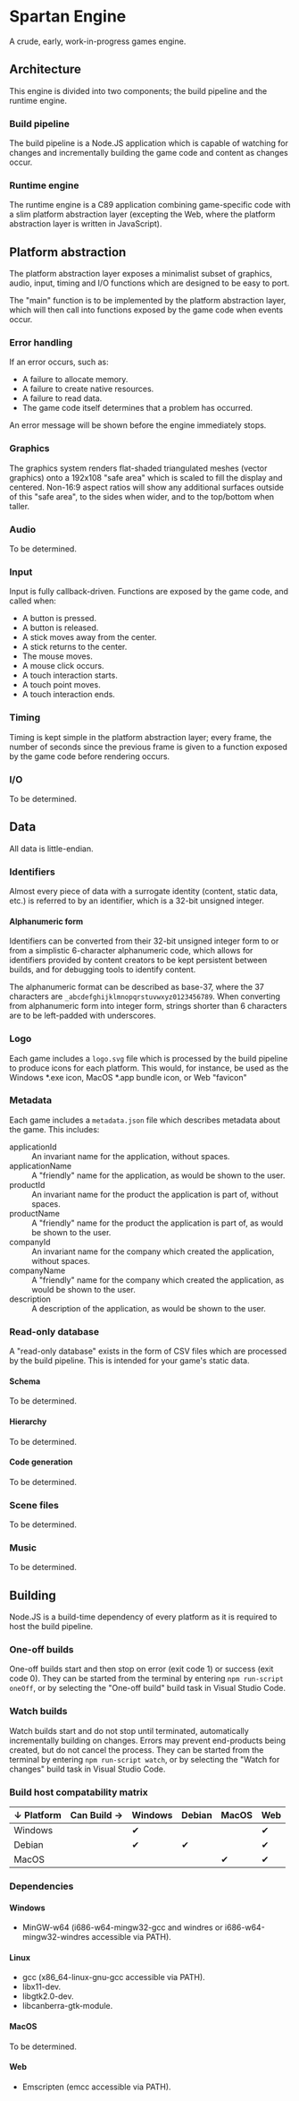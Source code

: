 # Spartan Engine

A crude, early, work-in-progress games engine.

## Architecture

This engine is divided into two components; the build pipeline and the runtime
engine.

### Build pipeline

The build pipeline is a Node.JS application which is capable of watching for
changes and incrementally building the game code and content as changes occur.

### Runtime engine

The runtime engine is a C89 application combining game-specific code with a slim
platform abstraction layer (excepting the Web, where the platform abstraction
layer is written in JavaScript).

## Platform abstraction

The platform abstraction layer exposes a minimalist subset of graphics, audio,
input, timing and I/O functions which are designed to be easy to port.

The "main" function is to be implemented by the platform abstraction layer,
which will then call into functions exposed by the game code when events occur.

### Error handling

If an error occurs, such as:

- A failure to allocate memory.
- A failure to create native resources.
- A failure to read data.
- The game code itself determines that a problem has occurred.

An error message will be shown before the engine immediately stops.

### Graphics

The graphics system renders flat-shaded triangulated meshes (vector graphics)
onto a 192x108 "safe area" which is scaled to fill the display and centered.
Non-16:9 aspect ratios will show any additional surfaces outside of this "safe
area", to the sides when wider, and to the top/bottom when taller.

### Audio

To be determined.

### Input

Input is fully callback-driven.  Functions are exposed by the game code, and
called when:

- A button is pressed.
- A button is released.
- A stick moves away from the center.
- A stick returns to the center.
- The mouse moves.
- A mouse click occurs.
- A touch interaction starts.
- A touch point moves.
- A touch interaction ends.

### Timing

Timing is kept simple in the platform abstraction layer; every frame, the
number of seconds since the previous frame is given to a function exposed by
the game code before rendering occurs.

### I/O

To be determined.

## Data

All data is little-endian.

### Identifiers

Almost every piece of data with a surrogate identity (content, static data,
etc.) is referred to by an identifier, which is a 32-bit unsigned integer.

#### Alphanumeric form

Identifiers can be converted from their 32-bit unsigned integer form to or from
a simplistic 6-character alphanumeric code, which allows for identifiers
provided by content creators to be kept persistent between builds, and for
debugging tools to identify content.

The alphanumeric format can be described as base-37, where the 37 characters are
`_abcdefghijklmnopqrstuvwxyz0123456789`.  When converting from alphanumeric form
into integer form, strings shorter than 6 characters are to be left-padded with
underscores.

### Logo

Each game includes a `logo.svg` file which is processed by the build pipeline
to produce icons for each platform.  This would, for instance, be used as the
Windows *.exe icon, MacOS *.app bundle icon, or Web "favicon"

### Metadata

Each game includes a `metadata.json` file which describes metadata about the
game.  This includes:

<dl>
  <dt>applicationId</dt>
  <dd>An invariant name for the application, without spaces.</dd>
  <dt>applicationName</dt>
  <dd>A "friendly" name for the application, as would be shown to the user.</dd>
  <dt>productId</dt>
  <dd>An invariant name for the product the application is part of, without
  spaces.</dd>
  <dt>productName</dt>
  <dd>A "friendly" name for the product the application is part of, as would be
  shown to the user.</dd>
  <dt>companyId</dt>
  <dd>An invariant name for the company which created the application, without
  spaces.</dd>
  <dt>companyName</dt>
  <dd>A "friendly" name for the company which created the application, as would
  be shown to the user.</dd>
  <dt>description</dt>
  <dd>A description of the application, as would be shown to the user.</dd>
</dl>

### Read-only database

A "read-only database" exists in the form of CSV files which are processed by
the build pipeline.  This is intended for your game's static data.

#### Schema

To be determined.

#### Hierarchy

To be determined.

#### Code generation

To be determined.

### Scene files

To be determined.

### Music

To be determined.

## Building

Node.JS is a build-time dependency of every platform as it is required to host
the build pipeline.

### One-off builds

One-off builds start and then stop on error (exit code 1) or success (exit code
0).  They can be started from the terminal by entering `npm run-script oneOff`,
or by selecting the "One-off build" build task in Visual Studio Code.

### Watch builds

Watch builds start and do not stop until terminated, automatically incrementally
building on changes.  Errors may prevent end-products being created, but do not
cancel the process.  They can be started from the terminal by entering
`npm run-script watch`, or by selecting the "Watch for changes" build task in
Visual Studio Code.

### Build host compatability matrix

| ↓ Platform | Can Build → | Windows | Debian | MacOS | Web |
| ---------- | ----------- | ------- | ------ | ----- | --- |
| Windows    |             | ✔       |        |       | ✔   |
| Debian     |             | ✔       | ✔      |       | ✔   |
| MacOS      |             |         |        | ✔     | ✔   |

### Dependencies

#### Windows

- MinGW-w64 (i686-w64-mingw32-gcc and windres or i686-w64-mingw32-windres accessible via PATH).

#### Linux

- gcc (x86_64-linux-gnu-gcc accessible via PATH).
- libx11-dev.
- libgtk2.0-dev.
- libcanberra-gtk-module.

#### MacOS

To be determined.

#### Web

- Emscripten (emcc accessible via PATH).
